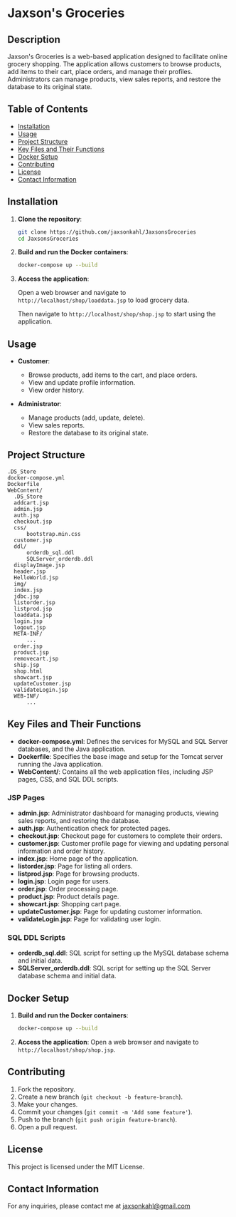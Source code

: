 # Jaxson's Groceries

## Description
Jaxson's Groceries is a web-based application designed to facilitate online grocery shopping. The application allows customers to browse products, add items to their cart, place orders, and manage their profiles. Administrators can manage products, view sales reports, and restore the database to its original state.

## Table of Contents
- [Installation](#installation)
- [Usage](#usage)
- [Project Structure](#project-structure)
- [Key Files and Their Functions](#key-files-and-their-functions)
- [Docker Setup](#docker-setup)
- [Contributing](#contributing)
- [License](#license)
- [Contact Information](#contact-information)

## Installation
1. **Clone the repository**:
    ```sh
    git clone https://github.com/jaxsonkahl/JaxsonsGroceries
    cd JaxsonsGroceries
    ```

2. **Build and run the Docker containers**:
    ```sh
    docker-compose up --build
    ```

3. **Access the application**:

   Open a web browser and navigate to `http://localhost/shop/loaddata.jsp` to load grocery data.

   Then navigate to `http://localhost/shop/shop.jsp` to start using the application.

## Usage
- **Customer**:
    - Browse products, add items to the cart, and place orders.
    - View and update profile information.
    - View order history.

- **Administrator**:
    - Manage products (add, update, delete).
    - View sales reports.
    - Restore the database to its original state.

## Project Structure
  ```
  .DS_Store
docker-compose.yml
Dockerfile
WebContent/
    .DS_Store
    addcart.jsp
    admin.jsp
    auth.jsp
    checkout.jsp
    css/
        bootstrap.min.css
    customer.jsp
    ddl/
        orderdb_sql.ddl
        SQLServer_orderdb.ddl
    displayImage.jsp
    header.jsp
    HelloWorld.jsp
    img/
    index.jsp
    jdbc.jsp
    listorder.jsp
    listprod.jsp
    loaddata.jsp
    login.jsp
    logout.jsp
    META-INF/
        ...
    order.jsp
    product.jsp
    removecart.jsp
    ship.jsp
    shop.html
    showcart.jsp
    updateCustomer.jsp
    validateLogin.jsp
    WEB-INF/
        ...
  ```

## Key Files and Their Functions

- **docker-compose.yml**: Defines the services for MySQL and SQL Server databases, and the Java application.
- **Dockerfile**: Specifies the base image and setup for the Tomcat server running the Java application.
- **WebContent/**: Contains all the web application files, including JSP pages, CSS, and SQL DDL scripts.

### JSP Pages

- **admin.jsp**: Administrator dashboard for managing products, viewing sales reports, and restoring the database.
- **auth.jsp**: Authentication check for protected pages.
- **checkout.jsp**: Checkout page for customers to complete their orders.
- **customer.jsp**: Customer profile page for viewing and updating personal information and order history.
- **index.jsp**: Home page of the application.
- **listorder.jsp**: Page for listing all orders.
- **listprod.jsp**: Page for browsing products.
- **login.jsp**: Login page for users.
- **order.jsp**: Order processing page.
- **product.jsp**: Product details page.
- **showcart.jsp**: Shopping cart page.
- **updateCustomer.jsp**: Page for updating customer information.
- **validateLogin.jsp**: Page for validating user login.

### SQL DDL Scripts

- **orderdb_sql.ddl**: SQL script for setting up the MySQL database schema and initial data.
- **SQLServer_orderdb.ddl**: SQL script for setting up the SQL Server database schema and initial data.

## Docker Setup
1. **Build and run the Docker containers**:
    ```sh
    docker-compose up --build
    ```

2. **Access the application**:
    Open a web browser and navigate to `http://localhost/shop/shop.jsp`.

## Contributing
1. Fork the repository.
2. Create a new branch (`git checkout -b feature-branch`).
3. Make your changes.
4. Commit your changes (`git commit -m 'Add some feature'`).
5. Push to the branch (`git push origin feature-branch`).
6. Open a pull request.

## License
This project is licensed under the MIT License.

## Contact Information
For any inquiries, please contact me at jaxsonkahl@gmail.com
